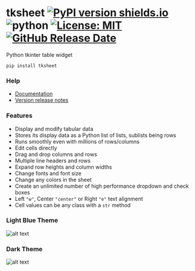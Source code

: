 # tksheet [![PyPI version shields.io](https://img.shields.io/pypi/v/tksheet.svg)](https://pypi.python.org/pypi/tksheet/) ![python](https://img.shields.io/badge/python-3.6+-blue) [![License: MIT](https://img.shields.io/badge/License-MIT%20-blue.svg)](https://github.com/ragardner/tksheet/blob/master/LICENSE.txt) [![GitHub Release Date](https://img.shields.io/github/release-date-pre/ragardner/tksheet.svg)](https://github.com/ragardner/tksheet/releases)


Python tkinter table widget

```
pip install tksheet
```

### Help
 - [Documentation](https://github.com/ragardner/tksheet/wiki)
 - [Version release notes](https://github.com/ragardner/tksheet/blob/master/RELEASE_NOTES.md)

### Features
 - Display and modify tabular data
 - Stores its display data as a Python list of lists, sublists being rows
 - Runs smoothly even with millions of rows/columns
 - Edit cells directly
 - Drag and drop columns and rows
 - Multiple line headers and rows
 - Expand row heights and column widths
 - Change fonts and font size
 - Change any colors in the sheet
 - Create an unlimited number of high performance dropdown and check boxes
 - Left `"w"`, Center `"center"` or Right `"e"` text alignment
 - Cell values can be any class with a `str` method

### Light Blue Theme

![alt text](https://i.imgur.com/VaARHUp.png)

### Dark Theme

![alt text](https://i.imgur.com/b9921fz.jpeg)